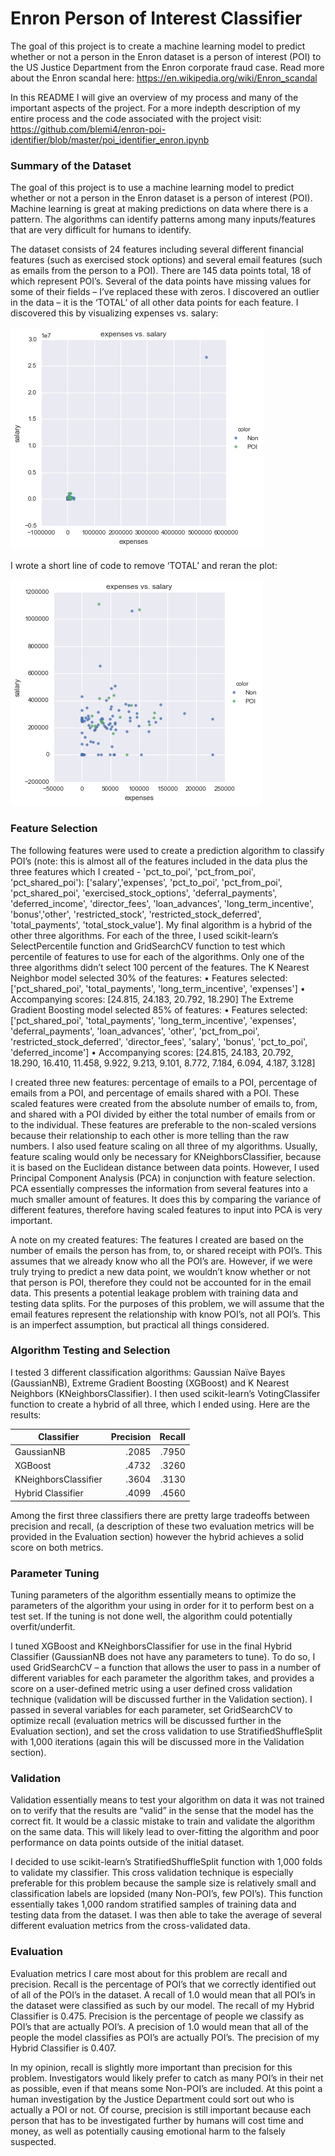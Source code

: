 # Enron Person of Interest Classifier

The goal of this project is to create a machine learning model to predict whether or not a person in the Enron dataset is a person of interest (POI) to the US Justice Department from the Enron corporate fraud case. Read more about the Enron scandal here: https://en.wikipedia.org/wiki/Enron_scandal

In this README I will give an overview of my process and many of the important aspects of the project.  For a more indepth description of my entire process and the code associated with the project visit: https://github.com/blemi4/enron-poi-identifier/blob/master/poi_identifier_enron.ipynb

### Summary of the Dataset
The goal of this project is to use a machine learning model to predict whether or not a person in the Enron dataset is a person of interest (POI).  Machine learning is great at making predictions on data where there is a pattern.  The algorithms can identify patterns among many inputs/features that are very difficult for humans to identify.

The dataset consists of 24 features including several different financial features (such as exercised stock options) and several email features (such as emails from the person to a POI).  There are 145 data points total, 18 of which represent POI’s.  Several of the data points have missing values for some of their fields – I’ve replaced these with zeros.  I discovered an outlier in the data – it is the ‘TOTAL’ of all other data points for each feature.  I discovered this by visualizing expenses vs. salary:

![alt text](https://github.com/blemi4/enron-poi-identifier/blob/master/outlier.png?raw=true)

I wrote a short line of code to remove ‘TOTAL’  and reran the plot:

![alt text](https://github.com/blemi4/enron-poi-identifier/blob/master/no%20outlier.png?raw=true)

### Feature Selection
The following features were used to create a prediction algorithm to classify POI’s (note: this is almost all of the features included in the data plus the three features which I created  - 'pct_to_poi', 'pct_from_poi', 'pct_shared_poi'): ['salary','expenses', 'pct_to_poi', 'pct_from_poi', 'pct_shared_poi', 'exercised_stock_options', 'deferral_payments', 'deferred_income', 'director_fees', 'loan_advances', 'long_term_incentive', 'bonus','other', 'restricted_stock', 'restricted_stock_deferred', 'total_payments', 'total_stock_value'].  My final algorithm is a hybrid of the other three algorithms.  For each of the three, I used scikit-learn’s SelectPercentile function and GridSearchCV function to test which percentile of features to use for each of the algorithms.  Only one of the three algorithms didn’t select 100 percent of the features.  The K Nearest Neighbor model selected 30% of the features:
•	Features selected: ['pct_shared_poi', 'total_payments', 'long_term_incentive', 'expenses'] 
•	Accompanying scores:  [24.815, 24.183, 20.792, 18.290]
The Extreme Gradient Boosting model selected 85% of features:
•	Features selected: ['pct_shared_poi', 'total_payments', 'long_term_incentive', 'expenses', 'deferral_payments', 'loan_advances', 'other', 'pct_from_poi', 'restricted_stock_deferred', 'director_fees', 'salary', 'bonus', 'pct_to_poi', 'deferred_income']
•	Accompanying scores:  [24.815, 24.183, 20.792, 18.290, 16.410, 11.458, 9.922, 9.213, 9.101, 8.772, 7.184, 6.094, 4.187, 3.128]

I created three new features: percentage of emails to a POI, percentage of emails from a POI, and percentage of emails shared with a POI.  These scaled features were created from the absolute number of emails to, from, and shared with a POI divided by either the total number of emails from or to the individual.  These features are preferable to the non-scaled versions because their relationship to each other is more telling than the raw numbers.  I also used feature scaling on all three of my algorithms.  Usually, feature scaling would only be necessary for KNeighborsClassifier, because it is based on the Euclidean distance between data points.  However, I used Principal Component Analysis (PCA) in conjunction with feature selection.  PCA essentially compresses the information from several features into a much smaller amount of features.  It does this by comparing the variance of different features, therefore having scaled features to input into PCA is very important.

A note on my created features:  The features I created are based on the number of emails the person has from, to, or shared receipt with POI’s.  This assumes that we already know who all the POI’s are.  However, if we were truly trying to predict a new data point, we wouldn’t know whether or not that person is POI, therefore they could not be accounted for in the email data.  This presents a potential leakage problem with training data and testing data splits.  For the purposes of this problem, we will assume that the email features represent the relationship with know POI’s, not all POI’s.  This is an imperfect assumption, but practical all things considered. 

### Algorithm Testing and Selection
I tested 3 different classification algorithms: Gaussian Naïve Bayes (GaussianNB), Extreme Gradient Boosting (XGBoost) and K Nearest Neighbors (KNeighborsClassifier).  I then used scikit-learn’s VotingClassifer function to create a hybrid of all three, which I ended using.  Here are the results:

| Classifier    | Precision     | Recall|
| ------------- |--------------:| -----:|
| GaussianNB    | .2085 | .7950 |
| XGBoost       | .4732      |   .3260 |
| KNeighborsClassifier | .3604      |    .3130 |
| Hybrid Classifier | .4099      |    .4560 |

Among the first three classifiers there are pretty large tradeoffs between precision and recall, (a description of these two evaluation metrics will be provided in the Evaluation section) however the hybrid achieves a solid score on both metrics.

### Parameter Tuning
Tuning parameters of the algorithm essentially means to optimize the parameters of the algorithm your using in order for it to perform best on a test set.  If the tuning is not done well, the algorithm could potentially overfit/underfit.  

I tuned XGBoost and KNeighborsClassifier for use in the final Hybrid Classifier (GaussianNB does not have any parameters to tune).  To do so, I used GridSearchCV – a function that allows the user to pass in a number of different variables for each parameter the algorithm takes, and provides a score on a user-defined metric using a user defined cross validation technique (validation will be discussed further in the Validation section).  I passed in several variables for each parameter, set GridSearchCV to optimize recall (evaluation metrics will be discussed further in the Evaluation section), and set the cross validation to use StratifiedShuffleSplit with 1,000 iterations (again this will be discussed more in the Validation section).

### Validation
Validation essentially means to test your algorithm on data it was not trained on to verify that the results are “valid” in the sense that the model has the correct fit.  It would be a classic mistake to train and validate the algorithm on the same data.  This will likely lead to over-fitting the algorithm and poor performance on data points outside of the initial dataset.

I decided to use scikit-learn’s StratifiedShuffleSplit function with 1,000 folds to validate my classifier.  This cross validation technique is especially preferable for this problem because the sample size is relatively small and classification labels are lopsided (many Non-POI’s, few POI’s).  This function essentially takes 1,000 random stratified samples of training data and testing data from the dataset.  I was then able to take the average of several different evaluation metrics from the cross-validated data.

### Evaluation
Evaluation metrics I care most about for this problem are recall and precision.  Recall is the percentage of POI’s that we correctly identified out of all of the POI’s in the dataset.  A recall of 1.0 would mean that all POI’s in the dataset were classified as such by our model.  The recall of my Hybrid Classifier is 0.475.  Precision is the percentage of people we classify as POI’s that are actually POI’s.  A precision of 1.0 would mean that all of the people the model classifies as POI’s are actually POI’s.  The precision of my Hybrid Classifier is 0.407.

In my opinion, recall is slightly more important than precision for this problem.  Investigators would likely prefer to catch as many POI’s in their net as possible, even if that means some Non-POI’s are included.  At this point a human investigation by the Justice Department could sort out who is actually a POI or not.  Of course, precision is still important because each person that has to be investigated further by humans will cost time and money, as well as potentially causing emotional harm to the falsely suspected.












